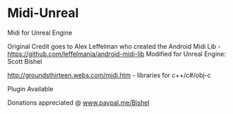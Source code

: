 # Midi-Unreal
Midi for Unreal Engine

Original Credit goes to Alex Leffelman who created the Android Midi Lib - https://github.com/leffelmania/android-midi-lib
Modified for Unreal Engine: Scott Bishel

http://groundsthirteen.webs.com/midi.htm - libraries for c++/c#/obj-c

Plugin Available 

Donations appreciated @ www.paypal.me/Bishel



